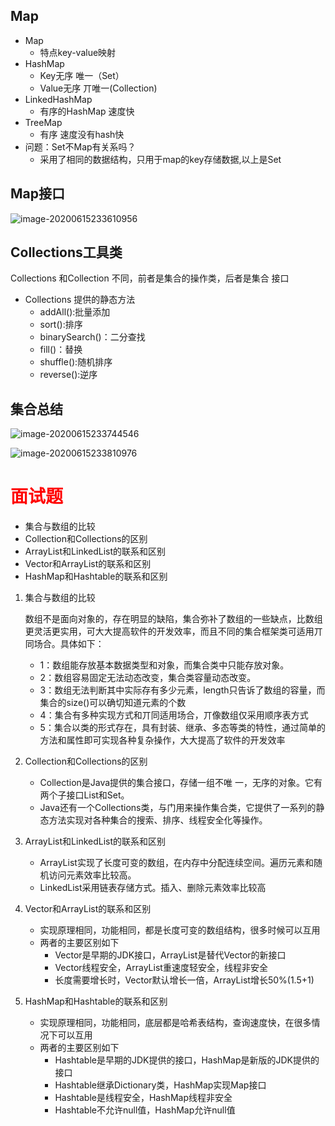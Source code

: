 ## Map

- Map
  - 特点key-value映射
- HashMap
  - Key无序 唯一（Set）
  - Value无序 丌唯一(Collection)
- LinkedHashMap
  - 有序的HashMap 速度快
- TreeMap
  - 有序 速度没有hash快
- 问题：Set不Map有关系吗？
  - 采用了相同的数据结构，只用于map的key存储数据,以上是Set



## Map接口

![image-20200615233610956](H:\MsbSpace\Zero\Record-document\Java\JavaEE\Collection\IMAGE\Map接口.png)





## Collections工具类



Collections 和Collection 不同，前者是集合的操作类，后者是集合
接口

- Collections 提供的静态方法
  - addAll():批量添加
  - sort():排序
  - binarySearch()：二分查找
  - fill()：替换
  - shuffle():随机排序
  - reverse():逆序



## 集合总结

![image-20200615233744546](H:\MsbSpace\Zero\Record-document\Java\JavaEE\Collection\IMAGE\集合总结.png)



![image-20200615233810976](H:\MsbSpace\Zero\Record-document\Java\JavaEE\Collection\IMAGE\集合总结_02)



# <font color="red" >面试题</font>
- 集合与数组的比较
- Collection和Collections的区别
- ArrayList和LinkedList的联系和区别
- Vector和ArrayList的联系和区别
- HashMap和Hashtable的联系和区别



1. 集合与数组的比较

    数组不是面向对象的，存在明显的缺陷，集合弥补了数组的一些缺点，比数组更灵活更实用，可大大提高软件的开发效率，而且不同的集合框架类可适用丌同场合。具体如下：

   - 1：数组能存放基本数据类型和对象，而集合类中只能存放对象。
   - 2：数组容易固定无法动态改变，集合类容量动态改变。
   - 3：数组无法判断其中实际存有多少元素，length只告诉了数组的容量，而集合的size()可以确切知道元素的个数
   - 4：集合有多种实现方式和丌同适用场合，丌像数组仅采用顺序表方式
   - 5：集合以类的形式存在，具有封装、继承、多态等类的特性，通过简单的方法和属性即可实现各种复杂操作，大大提高了软件的开发效率

2. Collection和Collections的区别

   - Collection是Java提供的集合接口，存储一组不唯 一，无序的对象。它有两个子接口List和Set。
   - Java还有一个Collections类，与门用来操作集合类，它提供了一系列的静态方法实现对各种集合的搜索、排序、线程安全化等操作。

3. ArrayList和LinkedList的联系和区别

   - ArrayList实现了长度可变的数组，在内存中分配连续空间。遍历元素和随机访问元素效率比较高。
   - LinkedList采用链表存储方式。插入、删除元素效率比较高

4. Vector和ArrayList的联系和区别

   - 实现原理相同，功能相同，都是长度可变的数组结构，很多时候可以互用
   - 两者的主要区别如下
     - Vector是早期的JDK接口，ArrayList是替代Vector的新接口
     - Vector线程安全，ArrayList重速度轻安全，线程非安全
     - 长度需要增长时，Vector默认增长一倍，ArrayList增长50%(1.5+1)

5. HashMap和Hashtable的联系和区别

   - 实现原理相同，功能相同，底层都是哈希表结构，查询速度快，在很多情况下可以互用
   - 两者的主要区别如下
     - Hashtable是早期的JDK提供的接口，HashMap是新版的JDK提供的接口
     - Hashtable继承Dictionary类，HashMap实现Map接口
     - Hashtable是线程安全，HashMap线程非安全
     - Hashtable不允许null值，HashMap允许null值